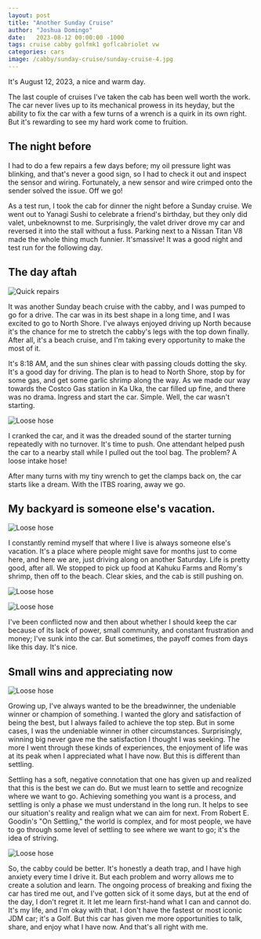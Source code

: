 ```yaml
---
layout: post
title: "Another Sunday Cruise"
author: "Joshua Domingo"
date:   2023-08-12 00:00:00 -1000
tags: cruise cabby golfmk1 goflcabriolet vw 
categories: cars
image: /cabby/sunday-cruise/sunday-cruise-4.jpg
---
```

It's August 12, 2023, a nice and warm day.

The last couple of cruises I've taken the cab has been well worth the work. The car never lives up to its mechanical prowess in its heyday, but the ability to fix the car with a few turns of a wrench is a quirk in its own right. But it's rewarding to see my hard work come to fruition.

## **The night before**

I had to do a few repairs a few days before; my oil pressure light was blinking, and that's never a good sign, so I had to check it out and inspect the sensor and wiring. Fortunately, a new sensor and wire crimped onto the sender solved the issue. Off we go!

As a test run, I took the cab for dinner the night before a Sunday cruise. We went out to Yanagi Sushi to celebrate a friend's birthday, but they only did valet, unbeknownst to me. Surprisingly, the valet driver drove my car and reversed it into the stall without a fuss. Parking next to a Nissan Titan V8 made the whole thing much funnier. It'smassive! It was a good night and test run for the following day.

## **The day aftah**

![Quick repairs](https://www.sudoyashi.com/assets/img/cabby/sunday-cruise/sunday-cruise-7.jpg)

It was another Sunday beach cruise with the cabby, and I was pumped to go for a drive. The car was in its best shape in a long time, and I was excited to go to North Shore. I've always enjoyed driving up North because it's the chance for me to stretch the cabby's legs with the top down finally. After all, it's a beach cruise, and I'm taking every opportunity to make the most of it.

It's 8:18 AM, and the sun shines clear with passing clouds dotting the sky. It's a good day for driving. The plan is to head to North Shore, stop by for some gas, and get some garlic shrimp along the way. As we made our way towards the Costco Gas station in Ka Uka, the car filled up fine, and there was no drama. Ingress and start the car. Simple. Well, the car wasn't starting. 

![Loose hose](https://www.sudoyashi.com/assets/img/cabby/sunday-cruise/sunday-cruise-1.jpg)

I cranked the car, and it was the dreaded sound of the starter turning repeatedly with no turnover. It's time to push. One attendant helped push the car to a nearby stall while I pulled out the tool bag. The problem? A loose intake hose!

After many turns with my tiny wrench to get the clamps back on, the car starts like a dream. With the ITBS roaring, away we go.

## **My backyard is someone else's vacation**.

![Loose hose](https://www.sudoyashi.com/assets/img/cabby/sunday-cruise/sunday-cruise-2.jpg)

I constantly remind myself that where I live is always someone else's vacation. It's a place where people might save for months just to come here, and here we are, just driving along on another Saturday. Life is pretty good, after all. We stopped to pick up food at Kahuku Farms and Romy's shrimp, then off to the beach. Clear skies, and the cab is still pushing on.

![Loose hose](https://www.sudoyashi.com/assets/img/cabby/sunday-cruise/sunday-cruise-3.jpg)

![Loose hose](https://www.sudoyashi.com/assets/img/cabby/sunday-cruise/sunday-cruise-4.jpg)

I've been conflicted now and then about whether I should keep the car because of its lack of power, small community, and constant frustration and money; I've sunk into the car. But sometimes, the payoff comes from days like this day. It's nice.

## **Small wins and appreciating now**
![Loose hose](https://www.sudoyashi.com/assets/img/cabby/sunday-cruise/sunday-cruise-5.jpg)

Growing up, I've always wanted to be the breadwinner, the undeniable winner or champion of something. I wanted the glory and satisfaction of being the best, but I always failed to achieve the top step. But in some cases, I was the undeniable winner in other circumstances. Surprisingly, winning big never gave me the satisfaction I thought I was seeking. The more I went through these kinds of experiences, the enjoyment of life was at its peak when I appreciated what I have now. But this is different than settling.

Settling has a soft, negative connotation that one has given up and realized that this is the best we can do. But we must learn to settle and recognize where we want to go. Achieving something you want is a process, and settling is only a phase we must understand in the long run. It helps to see our situation's reality and realign what we can aim for next. From Robert E. Goodin's "On Settling," the world is complex, and for most people, we have to go through some level of settling to see where we want to go; it's the idea of striving.

![Loose hose](https://www.sudoyashi.com/assets/img/cabby/sunday-cruise/sunday-cruise-6.jpg)

So, the cabby could be better. It's honestly a death trap, and I have high anxiety every time I drive it. But each problem and worry allows me to create a solution and learn. The ongoing process of breaking and fixing the car has tired me out, and I've gotten sick of it some days, but at the end of the day, I don't regret it. It let me learn first-hand what I can and cannot do. It's my life, and I'm okay with that. I don't have the fastest or most iconic JDM car; it's a Golf. But this car has given me more opportunities to talk, share, and enjoy what I have now. And that's all right with me.